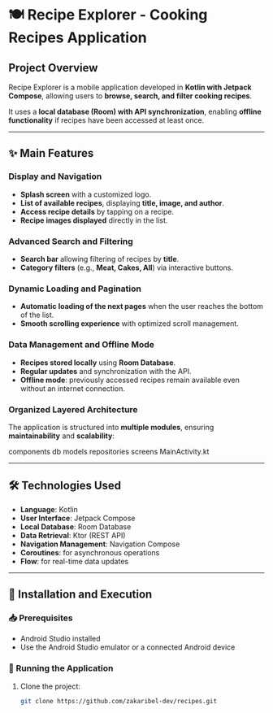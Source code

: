# 🍽️ Recipe Explorer - Cooking Recipes Application

## Project Overview
Recipe Explorer is a mobile application developed in **Kotlin with Jetpack Compose**, allowing users to **browse, search, and filter cooking recipes**.

It uses a **local database (Room) with API synchronization**, enabling **offline functionality** if recipes have been accessed at least once.

---

## ✨ Main Features

### Display and Navigation
- **Splash screen** with a customized logo.
- **List of available recipes**, displaying **title, image, and author**.
- **Access recipe details** by tapping on a recipe.
- **Recipe images displayed** directly in the list.

### Advanced Search and Filtering
- **Search bar** allowing filtering of recipes by **title**.
- **Category filters** (e.g., **Meat, Cakes, All**) via interactive buttons.

### Dynamic Loading and Pagination
- **Automatic loading of the next pages** when the user reaches the bottom of the list.
- **Smooth scrolling experience** with optimized scroll management.

### Data Management and Offline Mode
- **Recipes stored locally** using **Room Database**.
- **Regular updates** and synchronization with the API.
- **Offline mode**: previously accessed recipes remain available even without an internet connection.

### Organized Layered Architecture
The application is structured into **multiple modules**, ensuring **maintainability** and **scalability**:

components 
db
models
repositories
screens
MainActivity.kt

---

## 🛠️ Technologies Used
- **Language**: Kotlin
- **User Interface**: Jetpack Compose
- **Local Database**: Room Database
- **Data Retrieval**: Ktor (REST API)
- **Navigation Management**: Navigation Compose
- **Coroutines**: for asynchronous operations
- **Flow**: for real-time data updates

---

## 🚀 Installation and Execution

### 📥 Prerequisites
- Android Studio installed
- Use the Android Studio emulator or a connected Android device

### 🏃 Running the Application
1. Clone the project:
   ```bash
   git clone https://github.com/zakaribel-dev/recipes.git
